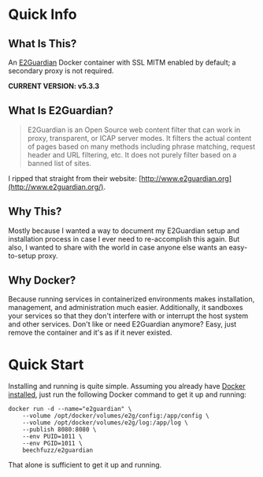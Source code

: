 # Quick Info
## What Is This?
An [E2Guardian](https://github.com/e2guardian/e2guardian) Docker container with SSL MITM enabled by default; a secondary proxy is not required.

**CURRENT VERSION:  v5.3.3**

## What Is E2Guardian?

> E2Guardian is an Open Source web content filter that can work in proxy, transparent, or ICAP server modes.  It filters the actual content of pages based on many methods including phrase matching, request header and URL filtering, etc.  It does not purely filter based on a banned list of sites.

I ripped that straight from their website: [http://www.e2guardian.org](http://www.e2guardian.org/).

## Why This?

Mostly because I wanted a way to document my E2Guardian setup and installation process in case I ever need to re-accomplish this again.  But also, I wanted to share with the world in case anyone else wants an easy-to-setup proxy.

## Why Docker?

Because running services in containerized environments makes installation, management, and administration much easier.  Additionally, it sandboxes your services so that they don't interfere with or interrupt the host system and other services.  Don't like or need E2Guardian anymore?  Easy, just remove the container and it's as if it never existed.

# Quick Start
Installing and running is quite simple.  Assuming you already have [Docker installed](https://docs.docker.com/v17.09/engine/installation/), just run the following Docker command to get it up and running:

    docker run -d --name="e2guardian" \
        --volume /opt/docker/volumes/e2g/config:/app/config \
        --volume /opt/docker/volumes/e2g/log:/app/log \
        --publish 8080:8080 \
        --env PUID=1011 \
        --env PGID=1011 \
        beechfuzz/e2guardian

That alone is sufficient to get it up and running.
<!--stackedit_data:
eyJoaXN0b3J5IjpbLTE5NTUyNTU2MF19
-->
